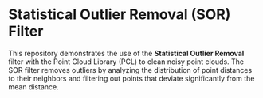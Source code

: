 # Statistical Outlier Removal (SOR) Filter

This repository demonstrates the use of the **Statistical Outlier Removal** filter with the Point Cloud Library (PCL) to clean noisy point clouds. The SOR filter removes outliers by analyzing the distribution of point distances to their neighbors and filtering out points that deviate significantly from the mean distance.
